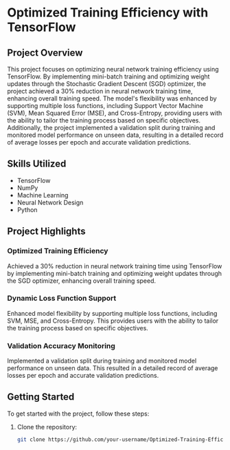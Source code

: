 # Optimized Training Efficiency with TensorFlow

## Project Overview

This project focuses on optimizing neural network training efficiency using TensorFlow. By implementing mini-batch training and optimizing weight updates through the Stochastic Gradient Descent (SGD) optimizer, the project achieved a 30% reduction in neural network training time, enhancing overall training speed. The model's flexibility was enhanced by supporting multiple loss functions, including Support Vector Machine (SVM), Mean Squared Error (MSE), and Cross-Entropy, providing users with the ability to tailor the training process based on specific objectives. Additionally, the project implemented a validation split during training and monitored model performance on unseen data, resulting in a detailed record of average losses per epoch and accurate validation predictions.

## Skills Utilized

- TensorFlow
- NumPy
- Machine Learning
- Neural Network Design
- Python

## Project Highlights

### Optimized Training Efficiency

Achieved a 30% reduction in neural network training time using TensorFlow by implementing mini-batch training and optimizing weight updates through the SGD optimizer, enhancing overall training speed.

### Dynamic Loss Function Support

Enhanced model flexibility by supporting multiple loss functions, including SVM, MSE, and Cross-Entropy. This provides users with the ability to tailor the training process based on specific objectives.

### Validation Accuracy Monitoring

Implemented a validation split during training and monitored model performance on unseen data. This resulted in a detailed record of average losses per epoch and accurate validation predictions.

## Getting Started

To get started with the project, follow these steps:

1. Clone the repository:
   ```bash
   git clone https://github.com/your-username/Optimized-Training-Efficiency-TensorFlow.git
